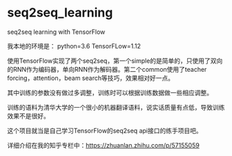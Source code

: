 # seq2seq_learning
seq2seq learning with TensorFlow

我本地的环境是：
python=3.6
TensorFLow=1.12

使用TensorFlow实现了两个seq2seq，第一个simple的是简单的，只使用了双向的RNN作为编码器，单向RNN作为解码器。第二个common使用了teacher forcing，attention，beam search等技巧，效果相对好一点。

其中训练的参数没有做过多调整，训练时可以根据训练数据做一些相应调整。

训练的语料为清华大学的一个很小的机器翻译语料，说实话质量有点低，导致训练效果不是很好。

这个项目就当是自己学习TensorFlow的seq2seq api接口的练手项目吧。

详细介绍在我的知乎专栏中：https://zhuanlan.zhihu.com/p/57155059
